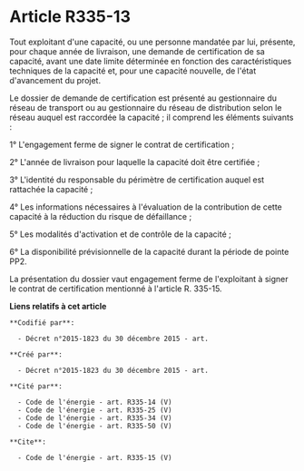 # Article R335-13

Tout exploitant d'une capacité, ou une personne mandatée par lui, présente, pour chaque année de livraison, une demande de
certification de sa capacité, avant une date limite déterminée en fonction des caractéristiques techniques de la capacité et,
pour une capacité nouvelle, de l'état d'avancement du projet. 

Le dossier de demande de certification est présenté au gestionnaire du réseau de transport ou au gestionnaire du réseau de
distribution selon le réseau auquel est raccordée la capacité ; il comprend les éléments suivants : 

1° L'engagement ferme de signer le contrat de certification ; 

2° L'année de livraison pour laquelle la capacité doit être certifiée ; 

3° L'identité du responsable du périmètre de certification auquel est rattachée la capacité ; 

4° Les informations nécessaires à l'évaluation de la contribution de cette capacité à la réduction du risque de
défaillance ; 

5° Les modalités d'activation et de contrôle de la capacité ; 

6° La disponibilité prévisionnelle de la capacité durant la période de pointe PP2. 

La présentation du dossier vaut engagement ferme de l'exploitant à signer le contrat de certification mentionné à l'article
R. 335-15.

**Liens relatifs à cet article**

	**Codifié par**:

	  - Décret n°2015-1823 du 30 décembre 2015 - art.

	**Créé par**:

	  - Décret n°2015-1823 du 30 décembre 2015 - art.

	**Cité par**:

	  - Code de l'énergie - art. R335-14 (V)
	  - Code de l'énergie - art. R335-25 (V)
	  - Code de l'énergie - art. R335-34 (V)
	  - Code de l'énergie - art. R335-50 (V)

	**Cite**:

	  - Code de l'énergie - art. R335-15 (V)
